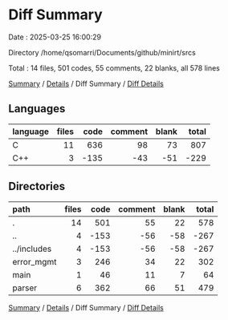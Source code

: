 # Diff Summary

Date : 2025-03-25 16:00:29

Directory /home/qsomarri/Documents/github/minirt/srcs

Total : 14 files,  501 codes, 55 comments, 22 blanks, all 578 lines

[Summary](results.md) / [Details](details.md) / Diff Summary / [Diff Details](diff-details.md)

## Languages
| language | files | code | comment | blank | total |
| :--- | ---: | ---: | ---: | ---: | ---: |
| C | 11 | 636 | 98 | 73 | 807 |
| C++ | 3 | -135 | -43 | -51 | -229 |

## Directories
| path | files | code | comment | blank | total |
| :--- | ---: | ---: | ---: | ---: | ---: |
| . | 14 | 501 | 55 | 22 | 578 |
| .. | 4 | -153 | -56 | -58 | -267 |
| ../includes | 4 | -153 | -56 | -58 | -267 |
| error_mgmt | 3 | 246 | 34 | 22 | 302 |
| main | 1 | 46 | 11 | 7 | 64 |
| parser | 6 | 362 | 66 | 51 | 479 |

[Summary](results.md) / [Details](details.md) / Diff Summary / [Diff Details](diff-details.md)